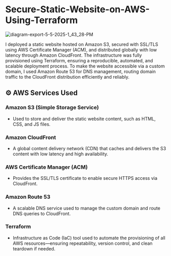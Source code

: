 # Secure-Static-Website-on-AWS-Using-Terraform
![diagram-export-5-5-2025-1_43_28-PM](https://github.com/user-attachments/assets/23e274a9-26c6-41f9-8b23-536a4f20ca4f)

I deployed a static website hosted on Amazon S3, secured with SSL/TLS using AWS Certificate Manager (ACM), and distributed globally with low latency through Amazon CloudFront. The infrastructure was fully provisioned using Terraform, ensuring a reproducible, automated, and scalable deployment process. To make the website accessible via a custom domain, I used Amazon Route 53 for DNS management, routing domain traffic to the CloudFront distribution efficiently and reliably.

## ⚙️ AWS Services Used

### Amazon S3 (Simple Storage Service)
- Used to store and deliver the static website content, such as HTML, CSS, and JS files.

### Amazon CloudFront
- A global content delivery network (CDN) that caches and delivers the S3 content with low latency and high availability.

### AWS Certificate Manager (ACM)
- Provides the SSL/TLS certificate to enable secure HTTPS access via CloudFront.

### Amazon Route 53
- A scalable DNS service used to manage the custom domain and route DNS queries to CloudFront.

### Terraform
- Infrastructure as Code (IaC) tool used to automate the provisioning of all AWS resources—ensuring repeatability, version control, and clean teardown if needed.
